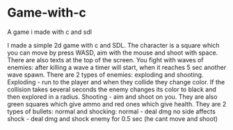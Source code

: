 # Game-with-c
A game i made with c and sdl

I made a simple 2d game with c and SDL. The character is a square which you can move by press WASD, aim with the mouse and shoot with space. There are also texts at the top of the screen. You fight with waves of enemies: after killing a wave a timer will start, when it reaches 5 sec another wave spawn. There are 2 types of enemies: exploding and shooting. Exploding - run to the player and when they collide they change color. If the collision takes several seconds the enemy changes its color to black and then explored in a radius. Shooting - aim and shoot on you. They are also green squares which give ammo and red ones which give health. They are 2 types of bullets: normal and shocking: normal - deal dmg no side affects shock - deal dmg and shock enemy for 0.5 sec (he cant move and shoot)
